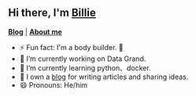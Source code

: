 

## Hi there, I'm [Billie](https://billie52707.cn) 
<strong><a href="https://www.cnblogs.com/billie52707">Blog</a></strong> |
  <strong><a href="https://billie52707.cn/about/">About me</a></strong>  

- ⚡  Fun fact: I'm a body builder. 🏃 
- 🔭  I’m currently working on Data Grand.
- 🌱  I’m currently learning python、docker.
- 📑  I own a [blog](https://billie52707.cn) for writing articles and sharing ideas.
- 😄  Pronouns: He/him







<!--START_SECTION:waka-->
```text

```
<!--END_SECTION:waka-->
